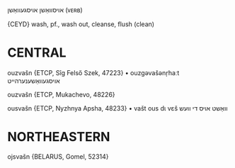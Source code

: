 אויסוואַשן
אויסגעוואַשן
(ᴠᴇʀʙ)

{CEYD}
wash, pf., wash out, cleanse, flush (clean)

CENTRAL
========

ouzvašn {ETCP, Sîg Felső Szek, 47223}
	•	ouzgəvašənr̩haːt אויסגעוואַשענערהייט

ouzvašn {ETCP, Mukachevo, 48226}

ousvašn {ETCP, Nyzhnya Apsha, 48233}
	•	vašt ous dɩ vɛš וואַשט אויס די וועש

NORTHEASTERN
==============

ojsvašn {BELARUS, Gomel, 52314}
